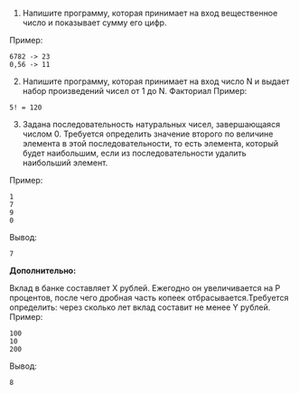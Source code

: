 

1. Напишите программу, которая принимает на вход вещественное число и показывает сумму его цифр.

Пример:
```
6782 -> 23
0,56 -> 11
```

2. Напишите программу, которая принимает на вход число N и выдает набор произведений чисел от 1 до N. Факториал
Пример:
```
5! = 120
```
3. Задана последовательность натуральных чисел, завершающаяся числом 0. Требуется определить значение второго по величине элемента в этой последовательности, то есть элемента, который будет наибольшим, если из последовательности удалить наибольший элемент.

Пример:
```
1
7
9
0
```

Вывод:
```
7
```
**Дополнительно:**

Вклад в банке составляет X рублей. Ежегодно он увеличивается на P процентов, после чего дробная часть копеек отбрасывается.Требуется определить: через сколько лет вклад составит не менее Y рублей.
Пример:
```
100
10
200
```
Вывод:
```
8
```

